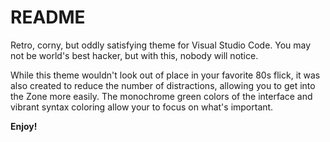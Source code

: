 # README

Retro, corny, but oddly satisfying theme for Visual Studio Code.
You may not be world's best hacker, but with this, nobody will notice.

While this theme wouldn't look out of place in your favorite 80s flick, it was also created to reduce the number of distractions, allowing you to get into the Zone more easily. The monochrome green colors of the interface and vibrant syntax coloring allow your to focus on what's important.

**Enjoy!**
